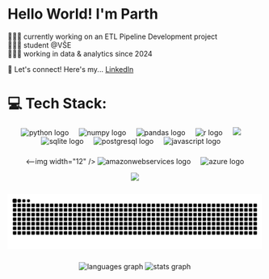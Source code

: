 <h1 align="left">Hello World! I'm Parth </h1>
<p align="left">🧑🏻‍🔧 currently working on an ETL Pipeline Development project<br>👨🏻‍🎓 student @VŠE<br>🧑🏻‍💻 working in data & analytics since 2024</p>

<p>🤝 Let's connect! Here's my... 
<class="actions"><a href="https://www.linkedin.com/in/parthindata/" class="button">LinkedIn</a></p>


###

# 💻 Tech Stack:
<div align="center">
  <img src="https://cdn.jsdelivr.net/gh/devicons/devicon/icons/python/python-original.svg" height="40" alt="python logo"  /> <!-- Python logo -->
  <img width="12" />
  <img src="https://cdn.jsdelivr.net/gh/devicons/devicon/icons/numpy/numpy-original.svg" height="40" alt="numpy logo"  /> <!-- NumPy logo -->
  <img width="12" />
  <img src="https://cdn.jsdelivr.net/gh/devicons/devicon/icons/pandas/pandas-original.svg" height="40" alt="pandas logo"  /> <!-- Pandas logo -->
  <img width="12" />
  <img src="https://cdn.jsdelivr.net/gh/devicons/devicon/icons/r/r-original.svg" height="40" alt="r logo"  /> <!-- R programming logo -->
  <img width="12" />
  <img src="https://cdn.simpleicons.org/tidyverse/white" height="40" /> <!-- R Tidyverse logo -->
  <img width="12" />
  <img src="https://cdn.jsdelivr.net/gh/devicons/devicon/icons/sqlite/sqlite-original.svg" height="40" alt="sqlite logo"  /> <!-- sql-lite logo -->
  <img width="12" />
  <img src="https://cdn.jsdelivr.net/gh/devicons/devicon/icons/postgresql/postgresql-original.svg" height="40" alt="postgresql logo"  /> <!-- Postgre SQL logo -->
  <img width="12" />
  <img src="https://cdn.jsdelivr.net/gh/devicons/devicon/icons/javascript/javascript-original.svg" height="40" alt="javascript logo"  /> <!-- JavaScript logo -->
  <img width="12" />

###

  <!--img src="https://cdn.jsdelivr.net/gh/devicons/devicon/icons/googlecloud/googlecloud-original.svg" height="40" alt="googlecloud logo"  /> <!-- GCP logo -->
  <--img width="12" />
  <img src="https://skillicons.dev/icons?i=aws" height="40" alt="amazonwebservices logo"  /> <!-- AWS logo -->
  <img width="12" />
  <img src="https://cdn.jsdelivr.net/gh/devicons/devicon/icons/azure/azure-original.svg" height="40" alt="azure logo"  /> <!-- MS Azure logo -->
  <!--img width="12" />
  <!--img src="https://cdn.simpleicons.org/apachekafka/white" height="40" /> <!-- Apache Kafka logo -->
  <!--img width="12" />
  <!--img src="https://cdn.simpleicons.org/apachespark" height="40" /> <!-- Apache Spark logo -->
  <!--img width="12" />
  <img src="https://cdn.simpleicons.org/apacheairflow" height="40" /> <!-- Apache Airflow logo -->
  <!--img width="12" />
  <!--img src="https://cdn.jsdelivr.net/gh/devicons/devicon/icons/mongodb/mongodb-original.svg" height="40" alt="mongodb logo"  /> <!-- Mondodb logo -->
  <!--img width="12" /-->
  <!--img  src="https://unpkg.com/@lobehub/icons-static-svg@latest/icons/dbrx-color.svg" height="40" /> <!-- Databricls logo -->
  <!--img width="12" />
  <img src="https://cdn.simpleicons.org/snowflake/00a1d9" height="40" /> <!-- Snowflake logo -->
  <img width="12" />
  <img src="https://cdn.simpleicons.org/alteryx" height="40" /> <!-- Alteryx logo -->
  <img width="12" />

  
</div>

###

<picture>
  <source media="(prefers-color-scheme: dark)" srcset="https://raw.githubusercontent.com/parthindata/parthindata/output/github-snake-dark.svg" />
  <source media="(prefers-color-scheme: light)" srcset="https://raw.githubusercontent.com/parthindata/parthindata/output/github-snake.svg" />
  <img alt="github-snake" src="https://raw.githubusercontent.com/parthindata/parthindata/output/github-snake.svg" />
</picture>

###

<div align="center">
  <img src="https://github-readme-stats.vercel.app/api/top-langs?username=parthindata&locale=en&hide_title=true&layout=compact&card_width=320&langs_count=5&theme=dark&hide_border=true&order=2" height="125" alt="languages graph"  />
  <img src="https://github-readme-stats.vercel.app/api?username=parthindata&hide_title=true&hide_rank=false&show_icons=false&include_all_commits=true&count_private=true&disable_animations=false&theme=dark&locale=en&hide_border=true&order=1" height="125" alt="stats graph"  />
</div>


###

###

###
